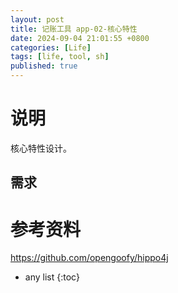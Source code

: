 ```yaml
---
layout: post
title: 记账工具 app-02-核心特性
date: 2024-09-04 21:01:55 +0800
categories: [Life]
tags: [life, tool, sh]
published: true
---
```


# 说明

核心特性设计。

## 需求


# 参考资料

https://github.com/opengoofy/hippo4j

* any list
{:toc}